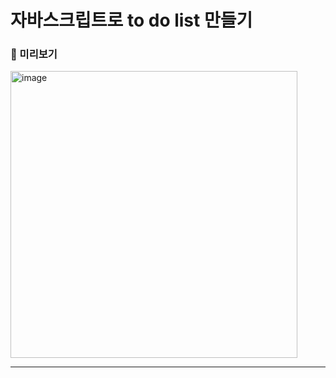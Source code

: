 # 자바스크립트로 to do list 만들기

### 📸 미리보기

<img width="459" alt="image" src="https://github.com/stop0ho/to_do_list/assets/68852637/592e06af-e2a9-41b6-84de-2655e2340cbc">

---
